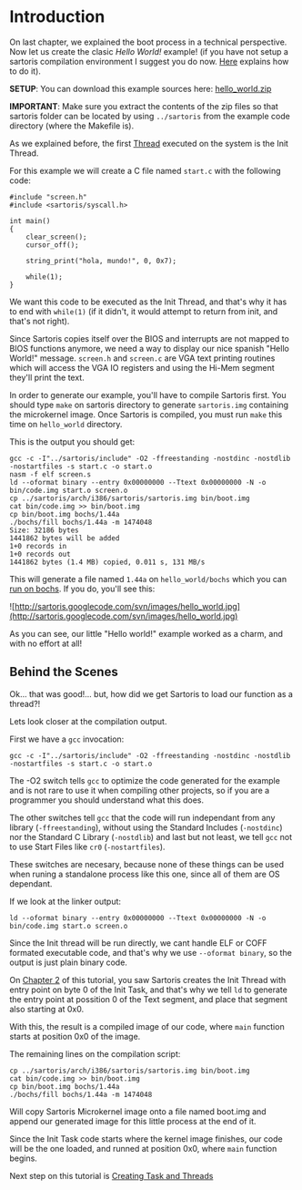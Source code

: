 # Introduction #

On last chapter, we explained the boot process in a technical perspective. Now let us create the clasic _Hello World!_ example! (if you have not setup a sartoris compilation environment I suggest you do now. [Here](Compiling.md) explains how to do it).

**SETUP**: You can download this example sources here:  [hello\_world.zip](http://sartoris.googlecode.com/files/hello_world.zip)

**IMPORTANT**: Make sure you extract the contents of the zip files so that sartoris folder can be located by using `../sartoris` from the example code directory (where the Makefile is).

As we explained before, the first [Thread](Threads.md) executed on the system is the Init Thread.

For this example we will create a C file named `start.c` with the following code:

```
#include "screen.h"
#include <sartoris/syscall.h>

int main() 
{
	clear_screen();
	cursor_off();

	string_print("hola, mundo!", 0, 0x7);

	while(1);
}
```

We want this code to be executed as the Init Thread, and that's why it has to end with `while(1)` (if it didn't, it would attempt to return from init, and that's not right).

Since Sartoris copies itself over the BIOS and interrupts are not mapped to BIOS functions anymore, we need a way to display our nice spanish "Hello World!" message. `screen.h` and `screen.c` are VGA text printing routines which will access the VGA IO registers and using the Hi-Mem segment they'll print the text.

In order to generate our example, you'll have to compile Sartoris first. You should type `make` on sartoris directory to generate `sartoris.img` containing the microkernel image. Once Sartoris is compiled, you must run `make` this time on `hello_world` directory.

This is the output you should get:

```
gcc -c -I"../sartoris/include" -O2 -ffreestanding -nostdinc -nostdlib -nostartfiles -s start.c -o start.o
nasm -f elf screen.s
ld --oformat binary --entry 0x00000000 --Ttext 0x00000000 -N -o bin/code.img start.o screen.o
cp ../sartoris/arch/i386/sartoris/sartoris.img bin/boot.img
cat bin/code.img >> bin/boot.img
cp bin/boot.img bochs/1.44a
./bochs/fill bochs/1.44a -m 1474048
Size: 32186 bytes
1441862 bytes will be added
1+0 records in
1+0 records out
1441862 bytes (1.4 MB) copied, 0.011 s, 131 MB/s
```

This will generate a file named `1.44a` on `hello_world/bochs` which you can [run on bochs](OSTesting_Bochs.md). If you do, you'll see this:

![http://sartoris.googlecode.com/svn/images/hello_world.jpg](http://sartoris.googlecode.com/svn/images/hello_world.jpg)

As you can see, our little "Hello world!" example worked as a charm, and with no effort at all!

## Behind the Scenes ##

Ok... that was good!... but, how did we get Sartoris to load our function as a thread?!

Lets look closer at the compilation output.

First we have a `gcc` invocation:
```
gcc -c -I"../sartoris/include" -O2 -ffreestanding -nostdinc -nostdlib -nostartfiles -s start.c -o start.o
```
The -O2 switch tells `gcc` to optimize the code generated for the example and is not rare to use it when compiling other projects, so if you are a programmer you should understand what this does.

The other switches tell `gcc` that the code will run independant from any library (`-ffreestanding`), without using the Standard Includes (`-nostdinc`) nor the Standard C Library (`-nostdlib`) and last but not least, we tell `gcc` not to use Start Files like `cr0` (`-nostartfiles`).

These switches are necesary, because none of these things can be used when runing a standalone process like this one, since all of them are OS dependant.

If we look at the linker output:
```
ld --oformat binary --entry 0x00000000 --Ttext 0x00000000 -N -o bin/code.img start.o screen.o
```

Since the Init thread will be run directly, we cant handle ELF or COFF formated executable code, and that's why we use `--oformat binary`, so the output is just plain binary code.

On [Chapter 2](OSChapter2.md) of this tutorial, you saw Sartoris creates the Init Thread with entry point on byte 0 of the Init Task, and that's why we tell `ld` to generate the entry point at possition 0 of the Text segment, and place that segment also starting at 0x0.

With this, the result is a compiled image of our code, where `main` function starts at position 0x0 of the image.

The remaining lines on the compilation script:
```
cp ../sartoris/arch/i386/sartoris/sartoris.img bin/boot.img
cat bin/code.img >> bin/boot.img
cp bin/boot.img bochs/1.44a
./bochs/fill bochs/1.44a -m 1474048
```
Will copy Sartoris Microkernel image onto a file named boot.img and append our generated image for this little process at the end of it.

Since the Init Task code starts where the kernel image finishes, our code will be the one loaded, and runned at position 0x0, where `main` function begins.

Next step on this tutorial is [Creating Task and Threads](OSChapter4.md)